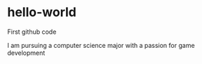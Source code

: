 # hello-world
First github code

I am pursuing a computer science major with a passion for game development
